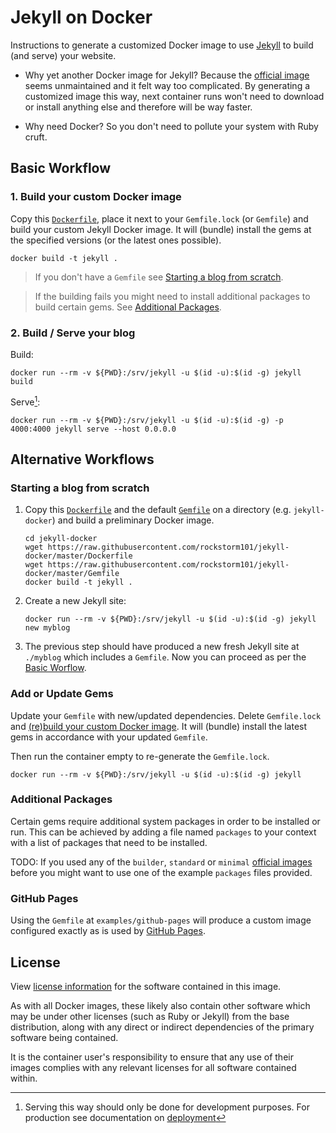 Jekyll on Docker
================

Instructions to generate a customized Docker image to use [Jekyll][1] to build
(and serve) your website.

 * Why yet another Docker image for Jekyll? Because the [official image][2]
   seems unmaintained and it felt way too complicated. By generating a
   customized image this way, next container runs won't need to download or
   install anything else and therefore will be way faster.

 * Why need Docker? So you don't need to pollute your system with Ruby cruft.


[1]: https://jekyllrb.com/
[2]: https://github.com/envygeeks/jekyll-docker


Basic Workflow
--------------
### 1. Build your custom Docker image

Copy this [`Dockerfile`](Dockerfile), place it next to your `Gemfile.lock` (or
`Gemfile`) and build your custom Jekyll Docker image. It will (bundle) install
the gems at the specified versions (or the latest ones possible).

```
docker build -t jekyll .
```

> If you don't have a `Gemfile` see [Starting a blog from
> scratch](#starting-a-blog-from-scratch).

> If the building fails you might need to install additional packages to build
> certain gems. See [Additional Packages](#additional-packages).


### 2. Build / Serve your blog

Build:
```
docker run --rm -v ${PWD}:/srv/jekyll -u $(id -u):$(id -g) jekyll build
```

Serve[^1]:
```
docker run --rm -v ${PWD}:/srv/jekyll -u $(id -u):$(id -g) -p 4000:4000 jekyll serve --host 0.0.0.0
```


Alternative Workflows
---------------------

### Starting a blog from scratch

 1. Copy this [`Dockerfile`](Dockerfile) and the default [`Gemfile`](Gemfile)
    on a directory (e.g. `jekyll-docker`) and build a preliminary Docker image.
    ```
	cd jekyll-docker
	wget https://raw.githubusercontent.com/rockstorm101/jekyll-docker/master/Dockerfile
	wget https://raw.githubusercontent.com/rockstorm101/jekyll-docker/master/Gemfile
    docker build -t jekyll .
    ```

 2. Create a new Jekyll site:
    ```
	docker run --rm -v ${PWD}:/srv/jekyll -u $(id -u):$(id -g) jekyll new myblog
    ```

 3. The previous step should have produced a new fresh Jekyll site at
    `./myblog` which includes a `Gemfile`. Now you can proceed as per the
    [Basic Worflow](#basic-workflow).


### Add or Update Gems

Update your `Gemfile` with new/updated dependencies. Delete `Gemfile.lock` and
[(re)build your custom Docker image](#1-build-your-custom-docker-image). It
will (bundle) install the latest gems in accordance with your updated
`Gemfile`.

Then run the container empty to re-generate the `Gemfile.lock`.
```
docker run --rm -v ${PWD}:/srv/jekyll -u $(id -u):$(id -g) jekyll
```


### Additional Packages

Certain gems require additional system packages in order to be installed or
run. This can be achieved by adding a file named `packages` to your context
with a list of packages that need to be installed.

TODO: If you used any of the `builder`, `standard` or `minimal` [official
images][2] before you might want to use one of the example `packages` files
provided.


### GitHub Pages

Using the `Gemfile` at `examples/github-pages` will produce a custom image
configured exactly as is used by [GitHub Pages][3].

[3]: https://docs.github.com/en/pages/setting-up-a-github-pages-site-with-jekyll/testing-your-github-pages-site-locally-with-jekyll


License
-------
View [license information](LICENSE) for the software contained in this image.

As with all Docker images, these likely also contain other software which may
be under other licenses (such as Ruby or Jekyll) from the base distribution,
along with any direct or indirect dependencies of the primary software being
contained.

It is the container user's responsibility to ensure that any use of their
images complies with any relevant licenses for all software contained within.


[^1]: Serving this way should only be done for development purposes. For
    production see documentation on [deployment][1]


[1]: https://jekyllrb.com/docs/deployment/
